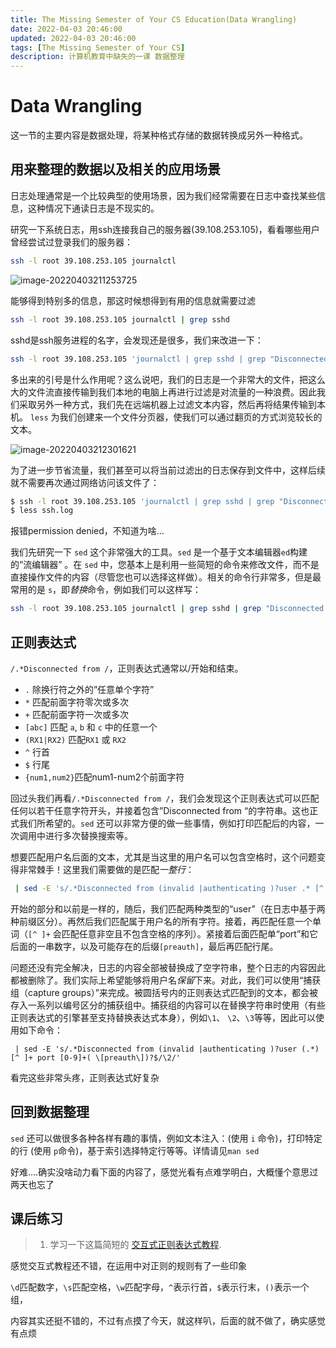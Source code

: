 ```yaml
---
title: The Missing Semester of Your CS Education(Data Wrangling)
date: 2022-04-03 20:46:00
updated: 2022-04-03 20:46:00
tags: [The Missing Semester of Your CS]
description: 计算机教育中缺失的一课 数据整理
---
```


# Data Wrangling

这一节的主要内容是数据处理，将某种格式存储的数据转换成另外一种格式。

## 用来整理的数据以及相关的应用场景

日志处理通常是一个比较典型的使用场景，因为我们经常需要在日志中查找某些信息，这种情况下通读日志是不现实的。

研究一下系统日志，用ssh连接我自己的服务器(39.108.253.105)，看看哪些用户曾经尝试过登录我们的服务器：

```bash
ssh -l root 39.108.253.105 journalctl
```

![image-20220403211253725](https://ek1ng-typora.oss-cn-hangzhou.aliyuncs.com/img/image-20220403211253725.png)

能够得到特别多的信息，那这时候想得到有用的信息就需要过滤

```bash
ssh -l root 39.108.253.105 journalctl | grep sshd
```

sshd是ssh服务进程的名字，会发现还是很多，我们来改进一下：

```bash
ssh -l root 39.108.253.105 'journalctl | grep sshd | grep "Disconnected from"' | less
```

多出来的引号是什么作用呢？这么说吧，我们的日志是一个非常大的文件，把这么大的文件流直接传输到我们本地的电脑上再进行过滤是对流量的一种浪费。因此我们采取另外一种方式，我们先在远端机器上过滤文本内容，然后再将结果传输到本机。 `less` 为我们创建来一个文件分页器，使我们可以通过翻页的方式浏览较长的文本。

![image-20220403212301621](https://ek1ng-typora.oss-cn-hangzhou.aliyuncs.com/img/image-20220403212301621.png)

为了进一步节省流量，我们甚至可以将当前过滤出的日志保存到文件中，这样后续就不需要再次通过网络访问该文件了：

```bash
$ ssh -l root 39.108.253.105 'journalctl | grep sshd | grep "Disconnected from"' > ssh.log
$ less ssh.log
```

报错permission denied，不知道为啥...

我们先研究一下 `sed` 这个非常强大的工具。`sed` 是一个基于文本编辑器`ed`构建的”流编辑器” 。在 `sed` 中，您基本上是利用一些简短的命令来修改文件，而不是直接操作文件的内容（尽管您也可以选择这样做）。相关的命令行非常多，但是最常用的是 `s`，即*替换*命令，例如我们可以这样写：

```bash
ssh -l root 39.108.253.105 journalctl | grep sshd | grep "Disconnected from"| sed 's/.*Disconnected from //'
```

## 正则表达式

 `/.*Disconnected from /`，正则表达式通常以/开始和结束。

- `.` 除换行符之外的”任意单个字符”
- `*` 匹配前面字符零次或多次
- `+` 匹配前面字符一次或多次
- `[abc]` 匹配 `a`, `b` 和 `c` 中的任意一个
- `(RX1|RX2)` 匹配`RX1` 或 `RX2`
- `^` 行首
- `$` 行尾
- `{num1,num2}`匹配num1-num2个前面字符

回过头我们再看`/.*Disconnected from /`，我们会发现这个正则表达式可以匹配任何以若干任意字符开头，并接着包含”Disconnected from “的字符串。这也正式我们所希望的。`sed` 还可以非常方便的做一些事情，例如打印匹配后的内容，一次调用中进行多次替换搜索等。

想要匹配用户名后面的文本，尤其是当这里的用户名可以包含空格时，这个问题变得非常棘手！这里我们需要做的是匹配*一整行*：

```bash
 | sed -E 's/.*Disconnected from (invalid |authenticating )?user .* [^ ]+ port [0-9]+( \[preauth\])?$//'
```

开始的部分和以前是一样的，随后，我们匹配两种类型的“user”（在日志中基于两种前缀区分）。再然后我们匹配属于用户名的所有字符。接着，再匹配任意一个单词（`[^ ]+` 会匹配任意非空且不包含空格的序列）。紧接着后面匹配单“port”和它后面的一串数字，以及可能存在的后缀`[preauth]`，最后再匹配行尾。

问题还没有完全解决，日志的内容全部被替换成了空字符串，整个日志的内容因此都被删除了。我们实际上希望能够将用户名*保留*下来。对此，我们可以使用“捕获组（capture groups）”来完成。被圆括号内的正则表达式匹配到的文本，都会被存入一系列以编号区分的捕获组中。捕获组的内容可以在替换字符串时使用（有些正则表达式的引擎甚至支持替换表达式本身），例如`\1`、 `\2`、`\3`等等，因此可以使用如下命令：

```
 | sed -E 's/.*Disconnected from (invalid |authenticating )?user (.*) [^ ]+ port [0-9]+( \[preauth\])?$/\2/'
```

看完这些非常头疼，正则表达式好复杂

## 回到数据整理

`sed` 还可以做很多各种各样有趣的事情，例如文本注入：(使用 `i` 命令)，打印特定的行 (使用 `p`命令)，基于索引选择特定行等等。详情请见`man sed`

好难....确实没啥动力看下面的内容了，感觉光看有点难学明白，大概懂个意思过两天也忘了

## 课后练习

>1. 学习一下这篇简短的 [交互式正则表达式教程](https://regexone.com/).

感觉交互式教程还不错，在运用中对正则的规则有了一些印象

`\d`匹配数字，`\s`匹配空格，`\w`匹配字母，`^`表示行首，`$`表示行末，`()`表示一个组，

内容其实还挺不错的，不过有点摸了今天，就这样叭，后面的就不做了，确实感觉有点烦
